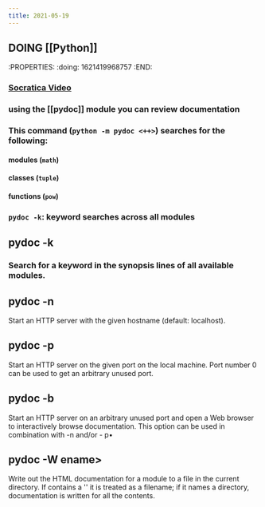 ```yaml
---
title: 2021-05-19
---
```


## DOING [[Python]]
:PROPERTIES:
:doing: 1621419968757
:END:
### [Socratica Video](https://www.youtube.com/watch?v=URBSvqib0xw&ab_channel=Socratica)
### using the [[pydoc]] module you can review documentation
### This command (`python -m pydoc <++>`) searches for the following:
#### modules (`math`)
#### classes (`tuple`)
#### functions (`pow`)
### `pydoc -k`: keyword searches across all modules
## pydoc -k <keyword>
### Search for a keyword in the synopsis lines of all available modules.
## pydoc -n <hostname>
Start an HTTP server with the given hostname (default: localhost).
## pydoc -p <port>
Start an HTTP server on
the given port on the local machine.
Port
number 0 can be used to get an arbitrary unused port.
## pydoc -b
Start an HTTP server on an arbitrary unused port and open a Web browser
to interactively browse documentation.
This option can be used in
combination with -n and/or - p•
## pydoc -W ename>
Write out the HTML documentation for a
module to a file in the current
directory.
If <name> contains a '\'
it is treated as a filename; if
it names a directory, documentation is written for all the contents.
###
